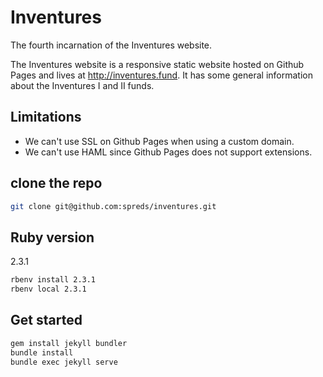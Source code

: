 # Inventures

The fourth incarnation of the Inventures website.

The Inventures website is a responsive static website hosted on Github Pages and lives at http://inventures.fund. It has some general information about the Inventures I and II funds.

## Limitations

- We can't use SSL on Github Pages when using a custom domain.
- We can't use HAML since Github Pages does not support extensions.

## clone the repo
```bash
git clone git@github.com:spreds/inventures.git
```

## Ruby version
2.3.1

```bash
rbenv install 2.3.1
rbenv local 2.3.1
```

## Get started

```bash
gem install jekyll bundler
bundle install
bundle exec jekyll serve
```
